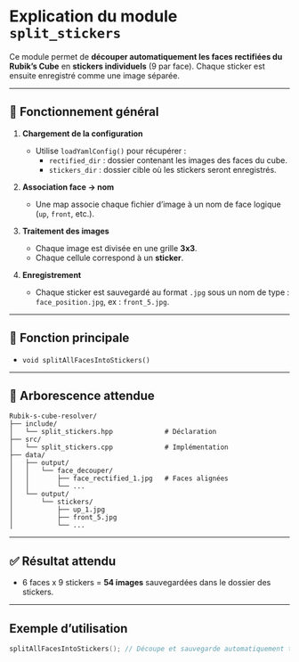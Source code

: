 
# Explication du module `split_stickers`

Ce module permet de **découper automatiquement les faces rectifiées du Rubik’s Cube** en **stickers individuels** (9 par face). Chaque sticker est ensuite enregistré comme une image séparée.

---

## 🔧 Fonctionnement général

1. **Chargement de la configuration**
   - Utilise `loadYamlConfig()` pour récupérer :
     - `rectified_dir` : dossier contenant les images des faces du cube.
     - `stickers_dir` : dossier cible où les stickers seront enregistrés.

2. **Association face → nom**
   - Une map associe chaque fichier d’image à un nom de face logique (`up`, `front`, etc.).

3. **Traitement des images**
   - Chaque image est divisée en une grille **3x3**.
   - Chaque cellule correspond à un **sticker**.

4. **Enregistrement**
   - Chaque sticker est sauvegardé au format `.jpg` sous un nom de type : `face_position.jpg`, ex : `front_5.jpg`.

---

## 🧱 Fonction principale

- `void splitAllFacesIntoStickers()`

---

## 📁 Arborescence attendue

```
Rubik-s-cube-resolver/
├── include/
│   └── split_stickers.hpp             # Déclaration
├── src/
│   └── split_stickers.cpp             # Implémentation
├── data/
│   ├── output/
│   │   └── face_decouper/
│   │       ├── face_rectified_1.jpg   # Faces alignées
│   │       └── ...
│   └── output/
│       └── stickers/
│           ├── up_1.jpg
│           ├── front_5.jpg
│           └── ...
```

---

## ✅ Résultat attendu

- 6 faces x 9 stickers = **54 images** sauvegardées dans le dossier des stickers.

---

## Exemple d’utilisation

```cpp
splitAllFacesIntoStickers(); // Découpe et sauvegarde automatiquement tous les stickers
```

